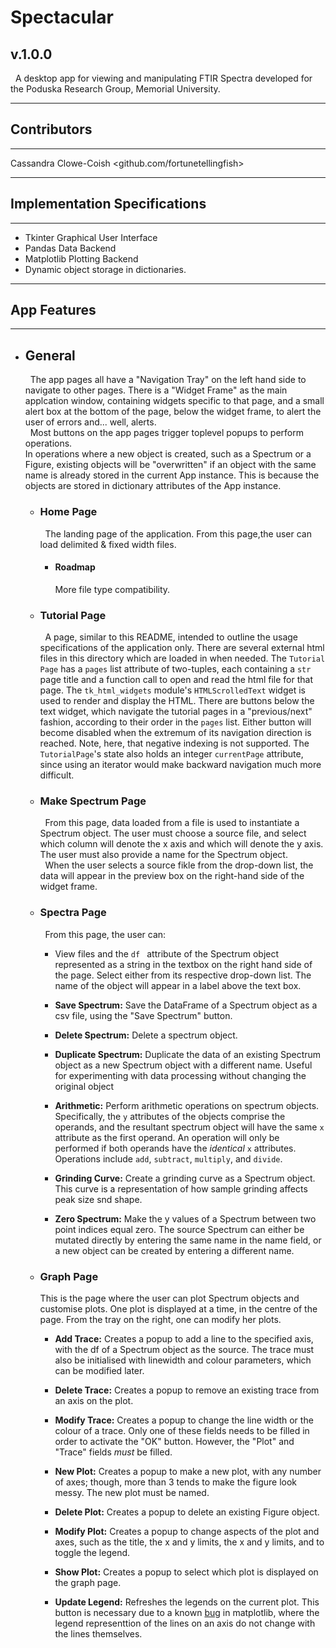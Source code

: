 # **Spectacular** #

## v.1.0.0 ##

 &nbsp; A desktop app for viewing and manipulating FTIR Spectra developed for the Poduska Research Group, Memorial University.

---
 ## **Contributors** ##
 ---
 Cassandra Clowe-Coish <github.com/fortunetellingfish>  

---
 ## **Implementation Specifications** ##
 ---
 + Tkinter  Graphical User Interface
+ Pandas Data Backend
+ Matplotlib Plotting Backend
+ Dynamic object storage in dictionaries.

---
## **App Features** ##
---
* ## General ##
    &nbsp; The app pages all have a "Navigation Tray" on the left hand side to navigate to other pages. There is a "Widget Frame" as the main applcation window, containing widgets specific to that page, and a small alert box at the bottom of the page, below the widget frame, to alert the user of errors and... well, alerts.  
   &nbsp;  Most buttons on the app pages trigger toplevel popups to perform operations.  
    In operations where a new object is created, such as a Spectrum or a Figure, existing objects will be "overwritten" if an object with the same name is already stored in the current App instance. This is because the objects are stored in dictionary attributes of the App instance.

    + ### Home Page ###
        &nbsp; The landing page of the application. 
        From this page,the user can load delimited & fixed width files.
        + #### Roadmap ####
          More file type compatibility.

    + ### Tutorial Page ##
        &nbsp; A page, similar to this README, intended to outline the usage specifications of the application only. There are several external html files in this directory which are loaded in when needed. The `Tutorial Page` has a `pages` list attribute of two-tuples, each containing a `str` page title and a function call to open and read the html file for that page. The `tk_html_widgets` module's `HTMLScrolledText` widget is used to render and display the HTML. There are buttons below the text widget, which navigate the tutorial pages in a "previous/next" fashion, according to their order in the `pages` list. Either button will become disabled when the extremum of its navigation direction is reached. Note, here, that negative indexing is not supported. The `TutorialPage`'s state also holds an integer `currentPage` attribute, since using an iterator would make backward navigation much more difficult.

    + ### Make Spectrum Page ###
         &nbsp; From this page, data loaded from a file is used to instantiate a Spectrum object. The user must choose a source file, and select which column will denote the x axis and which will denote the y axis. The user must also provide a name for the Spectrum object.  
         &nbsp; When the user selects a source fikle from the drop-down list, the data will appear in the preview box on the right-hand side of the widget frame.

    + ### Spectra Page ###
      &nbsp; From this page, the user can:  
      + View files and  the `df ` attribute of the Spectrum object represented as a string in the textbox on the right hand side of the page. Select either from its respective drop-down list. The name of the object will appear in a label above the text box.

      + __Save Spectrum:__ Save the DataFrame of a Spectrum object as a csv file, using the "Save Spectrum" button.
    
      + __Delete Spectrum:__ Delete a spectrum object.

      + __Duplicate Spectrum:__ Duplicate the data of an existing Spectrum object as a new Spectrum object with a different name. Useful for experimenting with data processing without changing the original object

      + __Arithmetic:__ Perform arithmetic operations on spectrum objects. Specifically, the `y` attributes of the objects comprise the operands, and the resultant spectrum object will have the same `x` attribute as the first operand. An operation will only be performed if both operands have the *identical* `x` attributes. Operations include `add`, `subtract`, `multiply`, and `divide`.

      + __Grinding Curve:__ Create a grinding curve as a Spectrum object. This curve is a representation of how sample grinding affects peak size snd shape.

      + __Zero Spectrum:__ Make the y values of a Spectrum between two point indices equal zero. The source Spectrum can either be mutated directly by entering the same name in the name field, or a new object can be created by entering a different name.

    + ### Graph Page ###
        This is the page where the user can plot Spectrum objects and customise plots. One plot is displayed at a time, in the centre of the page. From the tray on the right, one can modify her plots.

         + __Add Trace:__ Creates a popup to add a line to the specified axis, with the df of a Spectrum object as the source. The trace must also be initialised with linewidth and colour parameters, which can be modified later.

         + __Delete Trace:__ Creates a popup to remove an existing trace from an axis on the plot.

         + __Modify Trace:__ Creates a popup to change the line width or the colour of a trace. Only one of these fields needs to be filled in order to activate the "OK" button. However, the "Plot" and "Trace" fields *must* be filled.

         + __New Plot:__ Creates a popup to make a new plot, with any number of axes; though, more than 3 tends to make the figure look messy. The new plot must be named.  

         + __Delete Plot:__ Creates a popup to delete an existing Figure object.

         + __Modify Plot:__ Creates a popup to change aspects of the plot and axes, such as the title, the x and y limits, the x and y limits, and to toggle the legend.

         + __Show Plot:__ Creates a popup to select which plot is displayed on the graph page.
 
         + __Update Legend:__ Refreshes the legends on the current plot. This button is necessary due to a known [bug][] in matplotlib, where the legend representtion of the lines on an axis do not change with the lines themselves.
         
         [bug]: https://github.com/matplotlib/matplotlib/issues/2035
